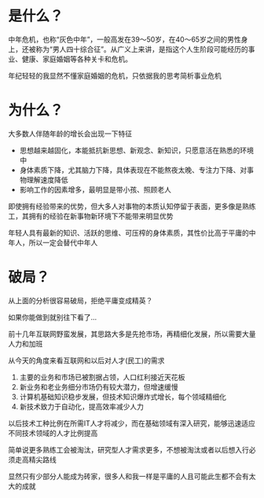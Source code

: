 # 是什么？
中年危机，也称“灰色中年”，一般高发在39～50岁，在40～65岁之间的男性身上，还被称为“男人四十综合征”。从广义上来讲，是指这个人生阶段可能经历的事业、健康、家庭婚姻等各种关卡和危机。

年纪轻轻的我显然不懂家庭婚姻的危机，只依据我的思考简析事业危机

# 为什么？
大多数人伴随年龄的增长会出现一下特征

- 思想越来越固化，本能抵抗新思想、新观念、新知识，只愿意活在熟悉的环境中
- 身体素质下降，尤其脑力下降，具体表现在不能熬夜太晚、专注力下降、对事物理解速度降低
- 影响工作的因素增多，最明显是带小孩、照顾老人

即使拥有经验带来的优势，但大多人对事物的本质认知停留于表面，更多像是熟练工，其拥有的经验在新事物新环境下不能带来明显优势

年轻人具有最新的知识、活跃的思维、可压榨的身体素质，其性价比高于平庸的中年人，所以一定会替代中年人

# 破局？
从上面的分析很容易破局，拒绝平庸变成精英？

如果你能做到就别往下看了...

前十几年互联网野蛮发展，其思路大多是先抢市场，再精细化发展，所以需要大量人力和加班

从今天的角度来看互联网和以后对人才(民工)的需求

1. 主要的业务和市场已被割据占领，人口红利接近天花板
2. 新业务和老业务细分市场仍有较大潜力，但增速缓慢
3. 计算机基础知识稳步发展，但技术知识爆炸式增长，每个领域精细化
4. 新技术致力于自动化，提高效率减少人力

以后技术工种比例在所需IT人才将减少，而在基础领域有深入研究，能够迅速适应不同技术领域的人才比例提高

简单说更多熟练工会被淘汰，研究型人才需求更多，不想被淘汰或者以后想入行必须走高精尖路线

显然只有少部分人能成为砖家，很多人和我一样是平庸的人且可能此生都不会有太大的成就



